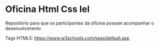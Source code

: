# Oficina Html Css Iel
Repositório para que os participantes da oficina possam acompanhar o desenvolvimento

Tags HTML5: https://www.w3schools.com/tags/default.asp
